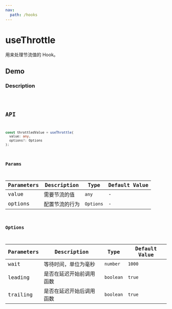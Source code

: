 ```yaml
---
nav:
  path: /hooks
---
```


# useThrottle

用来处理节流值的 Hook。

## Demo

### Description

<code src="./demo/demo1.tsx" />

## API

```typescript
const throttledValue = useThrottle(
  value: any,
  options?: Options
);
```

### Params

| Parameters | Description    | Type      | Default Value |
| ---------- | -------------- | --------- | ------------- |
| value      | 需要节流的值   | `any`     | -             |
| options    | 配置节流的行为 | `Options` | -             |

### Options

| Parameters | Description              | Type      | Default Value |
| ---------- | ------------------------ | --------- | ------------- |
| wait       | 等待时间，单位为毫秒     | `number`  | `1000`        |
| leading    | 是否在延迟开始前调用函数 | `boolean` | `true`        |
| trailing   | 是否在延迟开始后调用函数 | `boolean` | `true`        |
